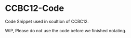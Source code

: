 # CCBC12-Code
Code Snippet used in soultion of CCBC12.

WIP, Please do not use the code before we finished notating.